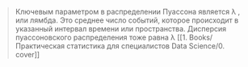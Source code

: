 >Ключевым параметром в распределении Пуассона является λ , или лямбда. Это среднее число событий, которое происходит в указанный интервал времени или пространства. Дисперсия пуассоновского распределения тоже равна λ
>[[1. Books/Практическая статистика для специалистов Data Science/0. cover]]

